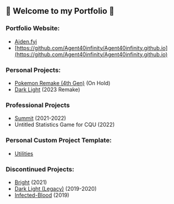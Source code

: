 ## 🖤 Welcome to my Portfolio 🖤

### Portfolio Website:

- [Aiden.fyi](http://aiden.fyi/)
- [https://github.com/Agent40infinity/Agent40infinity.github.io](https://github.com/Agent40infinity/Agent40infinity.github.io)

### Personal Projects:
- [Pokemon Remake (4th Gen)](https://github.com/Agent40infinity/Pokemon-4th-Gen-Remake) (On Hold)
- [Dark Light](https://github.com/Agent40infinity/Dark-Light) (2023 Remake)

### Professional Projects
- [Summit](https://coolevil98.itch.io/summitbuild) (2021-2022)
- Untitled Statistics Game for CQU (2022)

### Personal Custom Project Template:

- [Utilities](https://github.com/Agent40infinity/Utilities)

### Discontinued Projects:
- [Bright](https://github.com/Agent40infinity/Bright) (2021)
- [Dark Light (Legacy)](https://github.com/Agent40infinity/Dark-Light-Legacy) (2019-2020)
- [Infected-Blood](https://github.com/Agent40infinity/Infected-Blood) (2019)
